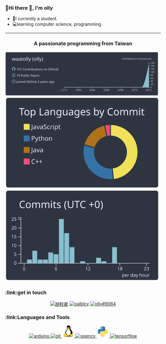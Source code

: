 ### :link:Hi there 👋, I'm olly
- 🔭I currently a student.</br>
- :computer:learning computer science, programming
****
<h3 align="center">A passionate programming from Taiwan</h3>
<p  align="center">
  <img src="https://raw.githubusercontent.com/waatolly/github-profile-token/master/profile-summary-card-output/nord_dark/0-profile-details.svg" alt="github stats"></br>
<img src="https://raw.githubusercontent.com/waatolly/github-profile-token/master/profile-summary-card-output/nord_dark/2-most-commit-language.svg">
<img src="https://raw.githubusercontent.com/waatolly/github-profile-token/master/profile-summary-card-output/nord_dark/4-productive-time.svg">
</p>
<h3 align="left">:link:get in touch</h3>
<p align="center">
<a href="https://fb.com/胡程崴" target="blank"><img align="center" src="https://raw.githubusercontent.com/rahuldkjain/github-profile-readme-generator/master/src/images/icons/Social/facebook.svg" alt="胡程崴" height="30" width="40" /></a>
<a href="https://instagram.com/oalblcy" target="blank"><img align="center" src="https://raw.githubusercontent.com/rahuldkjain/github-profile-readme-generator/master/src/images/icons/Social/instagram.svg" alt="oalblcy" height="30" width="40" /></a>
<a href="https://discord.gg/659988224185335832" target="blank"><img align="center" src="https://raw.githubusercontent.com/rahuldkjain/github-profile-readme-generator/master/src/images/icons/Social/discord.svg" alt="olly#9064" height="30" width="40" /></a>
</p>

<h3 align="left">:link:Languages and Tools</h3>
<p align="center"> 
<a href="https://www.arduino.cc/" target="_blank" rel="noreferrer"> <img src="https://cdn.worldvectorlogo.com/logos/arduino-1.svg" alt="arduino" width="40" height="40"/> </a> <a href="https://git-scm.com/" target="_blank" rel="noreferrer"> <img src="https://www.vectorlogo.zone/logos/git-scm/git-scm-icon.svg" alt="git" width="40" height="40"/> </a> <a href="https://www.linux.org/" target="_blank" rel="noreferrer"> <img src="https://raw.githubusercontent.com/devicons/devicon/master/icons/linux/linux-original.svg" alt="linux" width="40" height="40"/> </a> <a href="https://opencv.org/" target="_blank" rel="noreferrer"> <img src="https://www.vectorlogo.zone/logos/opencv/opencv-icon.svg" alt="opencv" width="40" height="40"/> </a> <a href="https://www.python.org" target="_blank" rel="noreferrer"> <img src="https://raw.githubusercontent.com/devicons/devicon/master/icons/python/python-original.svg" alt="python" width="40" height="40"/> </a> <a href="https://www.tensorflow.org" target="_blank" rel="noreferrer"> <img src="https://www.vectorlogo.zone/logos/tensorflow/tensorflow-icon.svg" alt="tensorflow" width="40" height="40"/> </a> </p>
